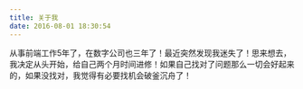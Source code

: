 ```yaml
---
title: 关于我
date: 2016-08-01 18:30:54
---
```

从事前端工作5年了，在数字公司也三年了！最近突然发现我迷失了！思来想去，我决定从头开始，给自己两个月时间进修！如果自己找对了问题那么一切会好起来的，如果没找对，我觉得有必要找机会破釜沉舟了！
